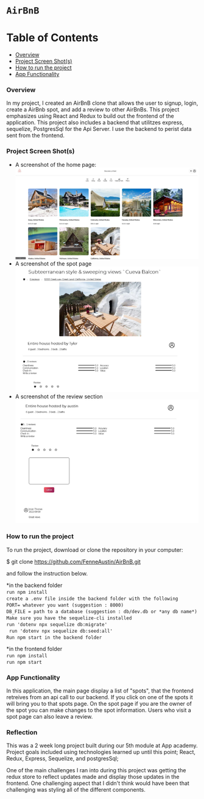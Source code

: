 # `AirBnB`

# Table of Contents

- [Overview](#overview)
- [Project Screen Shot(s)](<#Project-Screen-Shot(s)>)
- [How to run the project](#How-to-run-the-project)
- [App Functionality](#app-functionality)

### Overview

In my project, I created an AirBnB clone that allows the user to signup, login, create a AirBnb spot, and add a review to other AirBnBs. This project emphasizes using React and Redux to build out the frontend of the application. This project also includes a backend that utilitzes express, sequelize, PostgresSql for the Api Server. I use the backend to perist data sent from the frontend.

### Project Screen Shot(s)

- A screenshot of the home page:
  ![Screenshot1](Home%20Page.JPG "Screenshot")
- A screenshot of the spot page
  ![Screenshot2](spotpage.JPG "Sreenshot2")
- A screenshot of the review section
  ![screenshot3](ReviewSection.JPG "Screenshot3")

### How to run the project

To run the project, download or clone the repository in your computer:

$ git clone https://github.com/FenneAustin/AirBnB.git

and follow the instruction below.

*in the backend folder <br />
        `run npm install` <br />
        `create a .env file inside the backend folder with the following`<br />
                `PORT= whatever you want (suggestion : 8000)`<br />
                `DB_FILE = path to a database (suggestion : db/dev.db or *any db name*)`<br />
        `Make sure you have the sequelize-cli installed`<br />
            `run 'dotenv npx sequelize db:migrate'`<br />
           ` run 'dotenv npx sequelize db:seed:all'`<br />
        `Run npm start in the backend folder`<br />

*in the frontend folder<br />
  `run npm install`<br />
  `run npm start`<br />

### App Functionality

In this application, the main page display a list of "spots", that the frontend retreives from an api call to our backend. If you click on one of the spots it will bring you to that spots page. On the spot page if you are the owner of the spot you can make changes to the spot information. Users who visit a spot page can also leave a review.


### Reflection


This was a 2 week long project built during our 5th module at App academy. Project goals included using technologies learned up until this point; React, Redux, Express, Sequelize, and postgresSql;

One of the main challenges I ran into during this project was getting the redux store to reflect updates made and display those updates in the frontend. One challenging aspect that I didn't think would have been that challenging was styling all of the different components. 
